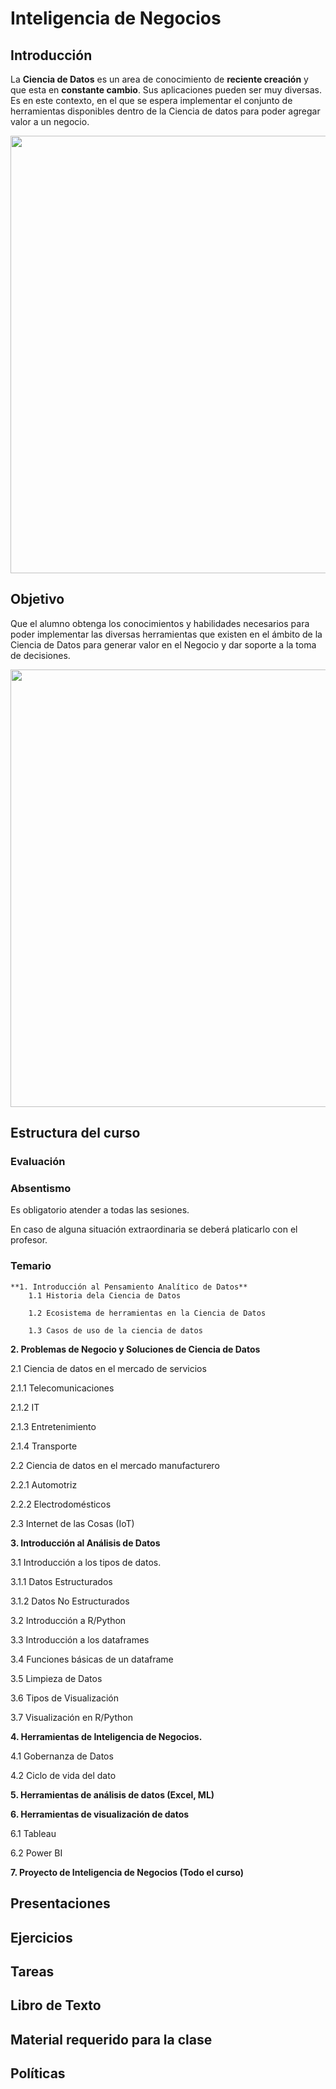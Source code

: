 # Inteligencia de Negocios

## Introducción
La **Ciencia de Datos** es un area de conocimiento de **reciente creación** y que esta en **constante cambio**. Sus aplicaciones pueden ser muy diversas. Es en este contexto, en el que se espera implementar el conjunto de herramientas disponibles dentro de la Ciencia de datos para poder agregar valor a un negocio.

<img src="https://github.com/edavgaun/Inteligencia-de-negocios/blob/master/img/datascience.png" width=700>


## Objetivo
Que el alumno obtenga los conocimientos y habilidades necesarios para poder implementar las diversas herramientas que existen en el ámbito de la Ciencia de Datos para generar valor en el Negocio y dar soporte a la toma de decisiones.

<img src="https://github.com/edavgaun/Inteligencia-de-negocios/blob/master/img/decision.png" width=700>

## Estructura del curso

  ### Evaluación

  ### Absentismo
  
  Es obligatorio atender a todas las sesiones.

  En caso de alguna situación extraordinaria se deberá platicarlo con el profesor.

  ### Temario
    **1. Introducción al Pensamiento Analítico de Datos**
        1.1 Historia dela Ciencia de Datos

        1.2 Ecosistema de herramientas en la Ciencia de Datos

        1.3 Casos de uso de la ciencia de datos


**2. Problemas de Negocio y Soluciones de Ciencia de Datos**

2.1 Ciencia de datos en el mercado de servicios

2.1.1 Telecomunicaciones

2.1.2 IT

2.1.3 Entretenimiento

2.1.4 Transporte

2.2 Ciencia de datos en el mercado manufacturero

2.2.1 Automotriz

2.2.2 Electrodomésticos

2.3 Internet de las Cosas (IoT)


**3. Introducción al Análisis de Datos**

3.1 Introducción a los tipos de datos.

3.1.1 Datos Estructurados

3.1.2 Datos No Estructurados

3.2 Introducción a R/Python

3.3 Introducción a los dataframes

3.4 Funciones básicas de un dataframe

3.5 Limpieza de Datos

3.6 Tipos de Visualización

3.7 Visualización en R/Python


**4. Herramientas de Inteligencia de Negocios.**

4.1 Gobernanza de Datos

4.2 Ciclo de vida del dato


**5. Herramientas de análisis de datos (Excel, ML)**


**6. Herramientas de visualización de datos**

6.1 Tableau

6.2 Power BI


**7. Proyecto de Inteligencia de Negocios (Todo el curso)**

## Presentaciones

## Ejercicios

## Tareas

## Libro de Texto

## Material requerido para la clase

## Políticas
